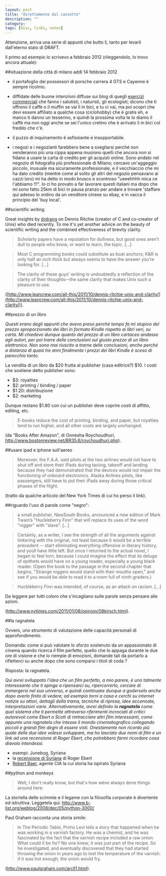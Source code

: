 ```yaml
---
layout: post
title: "direttamente dal cassetto"
description: ""
category: 
tags: [misc, links, notes]
---
```



Attenzione, arriva una serie di appunti che butto lì, tanto per levarli dall'eterno stato di DRAFT.

Il primo ad esempio lo scrivevo a febbraio 2012 (rileggendolo, lo trovo ancora attuale):

##situazione della città di milano addì 14 febbraio 2012

* il portafoglio dei possessori di porsche carrera 4 GTS e Cayenne è sempre ricolmo.

* diffidate delle buone intenzioni diffuse sui blog di quegli [esercizi commerciali](http://www.californiabakery.it/) che fanno i salutisti, i naturisti, gli ecologisti; dicono che ti offrono il caffè o il muffin se vai lì in bici, e tu ci vai, ma poi scopri che devi essere affiliato a qualche cosa (ciclohobby) che è gratis eh, e manco ti danno un tesserino, e quindi la prossima volta te lo diamo il caffè ma non oggi anche se sei l'unico cretino che è arrivato lì in bici col freddo che c'è.

* il puzzo di inquinamento è asfissiante e insopportabile.

* i negozi e i negozianti farebbero bene a svegliarsi perché non venderanno più una cippa appena muoiono quelli che ancora non si fidano a usare la carta di credito per gli acquisti online. Sono andato nel negozio di fotografia più professionale di Milano; cercavo un'aggeggio piccolo, inusuale ma sicuramente professionale, e il vecchiaccio che mi ha dato credito (mentre come al solito gli altri del negozio pensavano ai cazzi loro) mi ha detto in modo brusco e scontroso "ueeehhhh mica ce l'abbiamo !!!". Io ci ho provato a far lavorare questi italiani ma dopo che mi sono fatto 25km di bici in pausa pranzo per andare a trovare 'staffare qui adesso lo ordino da un venditore cinese su ebay, e in vacca il principio del 'buy local'.


##scientific writing

Great insights by [drdrang](http://www.leancrew.com/all-this/) on Dennis Ritchie (creator of C and co-creator of Unix) who died recently. To me it's yet another advice on the beauty of scientific writing and the combined effectiveness of brevity clarity.

> Scholarly papers have a reputation for dullness, but good ones aren’t dull to people who know, or want to learn, the topic. [...]

> Most C programming books could substitute as boat anchors; K&R is only half an inch thick but always seems to have the answer you’re looking for. [...]

> The clarity of these guys’ writing is undoubtedly a reflection of the clarity of their thoughts—the same clarity that makes Unix such a pleasure to use.

([http://www.leancrew.com/all-this/2011/10/dennis-ritchie-unix-and-clarity/](http://www.leancrew.com/all-this/2011/10/dennis-ritchie-unix-and-clarity/)).

##prezzo di un libro

_Questi erano degli appunti che avevo preso perché tempo fa mi stupivo del prezzo sproporzionato dei libri in formato Kindle rispetto ai libri veri, su carta. Mi chiedevo dunque quanto del prezzo di un libro cartaceo andasse agli autori, per poi trarre delle conclusioni sul giusto prezzo di un libro elettronico. Non sono mai riuscito a trarne delle conclusioni, anche perché a distanza di quasi tre anni finalmente i prezzi dei libri Kindle è sceso di parecchio tanto._


La vendita di un libro da $20 frutta al publisher (casa editrice?) $10. I costi che sostiene detto publisher sono:

* $3: royalties
* $2: printing / binding / paper
* $1.20: distribuzione
* $2: marketing

Dunque restano $1.80 con cui un publisher deve coprire costi di affitto, editing, etc.

> E-books reduce the cost of printing, binding, and paper, but royalties tend to run higher, and all other costs are largely unchanged.

(da "Books After Amazon", di Onnesha Roychoudhuri, <http://www.bostonreview.net/BR35.6/roychoudhuri.php>).

##usare ipad e iphone sull'aereo

> Moreover, the F.A.A. said pilots at the two airlines would not have to shut off and store their iPads during taxiing, takeoff and landing because they had demonstrated that the devices would not impair the functioning of onboard electronics. Alaska Airlines pilots, like passengers, still have to put their iPads away during those critical phases of the flight.

(tratto da qualche articolo del New York Times di cui ho perso il link).

##riguardo l'uso di parole come "negro":

> a small publisher, NewSouth Books, announced a new edition of Mark Twain’s "Huckleberry Finn" that will replace its uses of the word "nigger" with "slave". [...]

> Certainly, as a writer, I see the strength of all the arguments against tinkering with the original, not least because it would be a terrible precedent -- start eliminating everything offensive in literary history, and yoùll have little left. But once I returned to the actual novel, I began to feel torn, because I could imagine the effect that its deluge of epithets would have on a young reader, especially a young black reader. (Open the book to the passage in the second chapter that begins, "Strange niggers would stand with their mouths open," and see if you would be able to read it to a room full of ninth graders.)

> Huckleberry Finn was intended, of course, as an attack on racism. [...]

Da leggere per tutti coloro che s'incagliano sulle parole senza pensare alle azioni.

(<http://www.nytimes.com/2011/01/08/opinion/08kirsch.html>).

##la ragnatela

Ovvero, uno strumento di valutazione delle capacità personali di approfondimento.

Domanda: come si può valutare lo sforzo sostenuto da un appassionato di cinema quando ricerca il film perfetto, quello che lo appaga durante le due ore di visione e che lo riempie di emozioni, domande tali da portarlo a rifletterci su anche dopo che sono comparsi i titoli di coda ?

Risposta: la ragnatela.

_Qui avrei sviluppato l'idea che un film perfetto, a mio parere, è uno talmente interessante che ti spinge a ripensarci su, ripercorrerlo, cercare di immergersi nel suo universo, e quindi continuare dunque a goderselo anche dopo averlo finito di vedere; ad esempio torni a casa e cerchi su internet notizie su attori, dettagli della trama, tecniche di ripresa, idee accennate, interpretazioni varie. Alternativamente, avrei definito la **ragnatela** come quel sistema che ti permette attraverso riferimenti incrociati di critici autorevoli come Ebert o Scott di rintracciare altri film interessanti, come appunto una ragnatela che intesse il mondo cinematografico collegando piccoli e grandi film degni di essere visti. Onestamente non ricordo più quale delle due idee volessi sviluppare, ma ho lasciato due nomi di film e un link ad una recensione di Roger Ebert, che potrebbero farmi ricordare cosa diavolo intendessi._

* esempi: Junebug, Syriana
* la [recensione di Syriana](http://rogerebert.suntimes.com/apps/pbcs.dll/article?AID=/20051208/REVIEWS/51130002/1023) di Roger Ebert
* [Robert Baer](http://www.npr.org/templates/story/story.php?storyId=5041385), agente CIA la cui storia ha ispirato Syriana 

##python and monkeys

> Well, I don’t really know, but that's how wève always done things around here.

La storiella delle scimmie e il legame con la filosofia corporate è divertente ed istruttiva. Leggetela qui: <http://www.b-list.org/weblog/2008/dec/05/python-3000/>

Paul Graham racconta una storia simile:

> In The Periodic Table, Primo Levi tells a story that happened when he was working in a varnish factory. He was a chemist, and he was fascinated by the fact that the varnish recipe included a raw onion. What could it be for? No one knew; it was just part of the recipe. So he investigated, and eventually discovered that they had started throwing the onion in years ago to test the temperature of the varnish: if it was hot enough, the onion would fry.

(<http://www.paulgraham.com/arcll1.html>).
